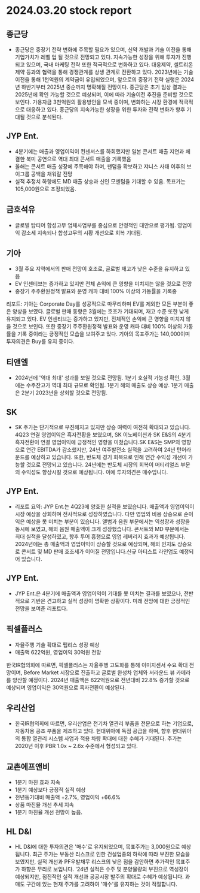 # 2024.03.20 stock report
## 종근당
- 종근당은 중장기 전략 변화에 주목할 필요가 있으며, 신약 개발과 기술 이전을 통해 기업가치가 레벨 업 될 것으로 전망되고 있다. 지속가능한 성장을 위해 투자가 진행되고 있으며, 국내 마케팅 전략 또한 적극적으로 변화하고 있다. 대웅제약, 셀트리온 제약 등과의 협력을 통해 경쟁관계를 상생 관계로 전환하고 있다. 2023년에는 기술이전을 통해 1천억원의 계약금이 유입되었으며, 앞으로의 중장기 전략 실행은 2024년 하반기부터 2025년 중순까지 명확해질 전망이다. 종근당은 초기 임상 결과는 2025년에 확인 가능할 것으로 예상되며, 이에 따라 기술이전 추진을 준비할 것으로 보인다. 가용자금 3천억원의 활용방안을 모색 중이며, 변화하는 시장 환경에 적극적으로 대응하고 있다. 종근당의 지속가능한 성장을 위한 투자와 전략 변화가 향후 기대될 것으로 분석된다.
## JYP Ent.
- 4분기에는 매출과 영업이익이 컨센서스를 하회했지만 일본 콘서트 매출 지연과 체결한 북미 공연으로 역대 최대 콘서트 매출을 기록했음
- 올해는 콘서트 매출 성장에 주목해야 하며, 팬덤을 확보하고 쟈니스 사태 이후의 보이그룹 공백을 채워갈 전망
- 실적 추정치 하향에도 MD 매출 상승과 신인 모멘텀을 기대할 수 있음. 목표가는 105,000원으로 조정되었음.
## 금호석유
- 글로벌 탑티어 합성고무 업체사업부를 중심으로 안정적인 대안으로 평가됨. 영업이익 감소세 지속되나 합성고무의 시황 개선으로 회복 기대됨.
## 기아
- 3월 주요 지역에서의 판매 전망이 호조로, 글로벌 재고가 낮은 수준을 유지하고 있음
- EV 인센티브는 증가하고 있지만 전체 손익에 큰 영향을 미치지는 않을 것으로 전망
- 중장기 주주환원정책 발표와 운영 캐파 대비 100% 이상의 가동률을 기록중

리포트: 기아는 Corporate Day를 성공적으로 마무리하며 EV를 제외한 모든 부분이 좋은 양상을 보였다. 글로벌 판매 동향은 3월에는 호조가 기대되며, 재고 수준 또한 낮게 유지되고 있다. EV 인센티브는 증가하고 있지만, 전체적인 손익에 큰 영향을 미치지 않을 것으로 보인다. 또한 중장기 주주환원정책 발표와 운영 캐파 대비 100% 이상의 가동률을 기록 중이라는 긍정적인 모습을 보여주고 있다. 기아의 목표주가는 140,000이며 투자의견은 Buy를 유지 중이다.
## 티앤엘
- 2024년에 '역대 최대' 성과를 보일 것으로 전망됨. 1분기 호실적 가능성 확인, 3월에는 수주잔고가 역대 최대 규모로 확인됨. 1분기 해외 매출도 상승 예상. 1분기 매출은 2분기 2023년을 상회할 것으로 전망됨.
## SK
- SK 주가는 단기적으로 부진해지고 있지만 상승 여력이 여전히 확대되고 있습니다. 4Q23 연결 영업이익은 흑자전황을 보였으며, SK 이노베이션과 SK E&S의 4분기 흑자전환이 연결 영업이익에 긍정적인 영향을 미쳤습니다.SK E&S는 SMP의 영향으로 연간 EBITDA가 감소했지만, 24년 여주발전소 실적을 고려하여 24년 턴어라운드를 예상하고 있습니다. 또한, 반도체 경기 회복으로 인해 연간 수익성 개선이 가능할 것으로 전망되고 있습니다. 24년에는 반도체 시장의 회복이 머티리얼즈 부문의 수익성도 향상시킬 것으로 예상됩니다. 이에 투자의견은 매수입니다.
## JYP Ent.
- 리포트 요약:
JYP Ent.는 4Q23에 양호한 실적을 보였습니다. 매출액과 영업이익이 시장 예상을 상회하며 전사적으로 성장하였습니다. 다만 영업외 비용 상승으로 순이익은 예상을 못 미치는 부분이 있습니다. 앨범과 음원 부문에서는 역성장과 성장을 동시에 보였고, 해외 음원 매출액이 크게 성장했습니다. 콘서트와 MD 부문에서는 최대 실적을 달성하였고, 향후 투어 흥행으로 영업 레버리지 효과가 예상됩니다. 2024년에는 총 매출액과 영업이익이 상승할 것으로 예상되며, 해외 인지도 상승으로 콘서트 및 MD 판매 호조세가 이어질 전망입니다.신규 아티스트 라인업도 예정되어 있습니다.
## JYP Ent.
- JYP Ent.은 4분기에 매출액과 영업이익이 기대를 못 미치는 결과를 보였으나, 전반적으로 기반은 견고하고 실적 성장이 명확한 상황이다. 미래 전망에 대한 긍정적인 전망을 보여준 리포트다.
## 픽셀플러스
- 자율주행 기술 확대로 팹리스 성장 예상
- 매출액 622억원, 영업이익 30억원 전망

한국IR협의회에 따르면, 픽셀플러스는 자율주행 고도화를 통해 이미지센서 수요 확대 전망이며, Before Market 시장으로 진출하고 글로벌 완성차 업체와 서라운드 뷰 카메라를 양산할 예정이다. 2024년 매출액은 622억원으로 전년대비 22.8% 증가할 것으로 예상되며 영업이익은 30억원으로 흑자전환이 예상된다.
## 우리산업
- 한국IR협의회에 따르면, 우리산업은 전기차 열관리 부품을 전문으로 하는 기업으로, 자동차용 공조 부품을 제조하고 있다. 현대위아에 독점 공급을 하며, 향후 현대위아의 통합 열관리 시스템 사업과 적용 차량 확대에 대한 수혜가 기대된다. 주가는 2020년 이후 PBR 1.0x ~ 2.6x 수준에서 형성되고 있다.
## 교촌에프앤비
- 1분기 마진 효과 지속
- 1분기 예상보다 긍정적 실적 예상
- 전년동기대비 매출액 +2.7%, 영업이익 +66.6%
- 상품 마진율 개선 추세 지속
- 1분기 마진율 개선 전망이 높음.
## HL D&I
- HL D&I에 대한 투자의견은 '매수'로 유지되었으며, 목표주가는 3,000원으로 예상됩니다. 최근 주가는 부동산 리스크로 인한 건설업종의 하락에 따라 부진한 모습을 보였지만, 실적 개선과 PF우발채무 리스크의 낮은 점을 감안하면 추가적인 목표주가 하향은 무리로 보입니다. '24년 실적은 수주 및 분양물량의 부진으로 역성장이 예상되지만, 점진적인 실적 개선과 공공시장 발주의 확대로 수혜가 예상됩니다. 과매도 구간에 있는 현재 주가를 고려하여 '매수'를 유지하는 것이 적절합니다.